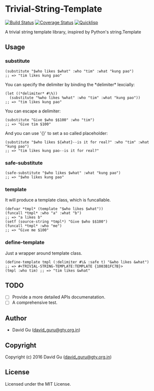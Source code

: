 # Trivial-String-Template 

[![Build Status](https://travis-ci.org/macdavid313/trivial-string-template.svg?branch=master)](https://travis-ci.org/macdavid313/trivial-string-template)
[![Coverage Status](https://coveralls.io/repos/github/macdavid313/trivial-string-template/badge.svg?branch=master)](https://coveralls.io/github/macdavid313/trivial-string-template?branch=master)
[![Quicklisp](http://quickdocs.org/badge/trivial-string-template.svg)](http://quickdocs.org/trivial-string-template/)

A trivial string template library, inspired by Python's string.Template

## Usage

### substitute

```common-lisp
(substitute "$who likes $what" :who "tim" :what "kung pao")
;; => "tim likes kung pao"
```

You can specify the delimiter by binding the \*delimiter\* lexcially:

```common-lisp
(let ((*delimiter* #\%))
  (substitute "%who likes %what" :who "tim" :what "kung pao"))
;; => "tim likes kung pao"
```

You can escape a delimiter:

```common-lisp
(substitute "Give $who $$100" :who "tim")
;; => "Give tim $100"
```

And you can use '{}' to set a so called placeholder:

```common-lisp
(substitute "$who likes ${what}--is it for real?" :who "tim" :what "kung pao")
;; => "tim likes kung pao--is it for real?"
```

### safe-substitute

```common-lisp
(safe-substitute "$who likes $what" :what "kung pao")
;; => "$who likes kung pao"
```

### template

It will produce a template class, which is funcallable.

```common-lisp
(defvar *tmpl* (template "$who likes $what"))
(funcall *tmpl* :who "a" :what "b")
;; => "a likes b"
(setf (source-string *tmpl*) "Give $who $$100")
(funcall *tmpl* :who "me")
;; => "Give me $100"
```

### define-template

Just a wrapper around template class.

```common-lisp
(define-template tmpl (:delimiter #\& :safe t) "&who likes &what")
;; => #<TRIVIAL-STRING-TEMPLATE:TEMPLATE {1003B1FC7B}>
(tmpl :who tim) ;; => "tim likes &what"
```

## TODO

- [ ] Provide a more detailed APIs documenatation.
- [ ] A comprehensive test.

## Author

* David Gu (david_guru@gty.org.in)

## Copyright

Copyright (c) 2016 David Gu (david_guru@gty.org.in)

## License

Licensed under the MIT License.
